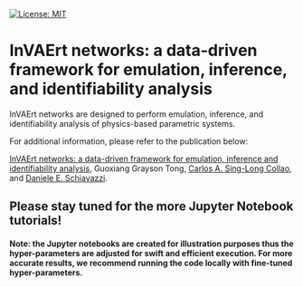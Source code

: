  [![License: MIT](https://img.shields.io/badge/License-MIT-yellow.svg)](https://opensource.org/licenses/MIT) 
# InVAErt networks: a data-driven framework for emulation, inference, and identifiability analysis

InVAErt networks are designed to perform emulation, inference, and identifiability analysis of physics-based parametric systems.

For additional information, please refer to the publication below:

[InVAErt networks: a data-driven framework for emulation, inference and identifiability analysis](https://arxiv.org/abs/2307.12586), Guoxiang Grayson Tong, [Carlos A. Sing-Long Collao](https://www.ing.uc.cl/academicos-e-investigadores/carlos-alberto-sing-long-collao/), and [Daniele E. Schiavazzi](https://www3.nd.edu/~dschiava/).

## Please stay tuned for the more Jupyter Notebook tutorials!

#### Note: the Jupyter notebooks are created for illustration purposes thus the hyper-parameters are adjusted for swift and efficient execution. For more accurate results, we recommend running the code locally with fine-tuned hyper-parameters.
